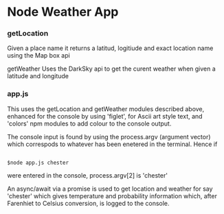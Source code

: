 # Node Weather App

### getLocation
Given a place name it returns a latitud, logitiude and exact location name using the Map box api

getWeather
Uses the DarkSky api to get the curent weather when given a latitude and longitude


### app.js

This uses the getLocation and getWeather modules described above, enhanced for the console by using 'figlet', for Ascii art style text, and 'colors' npm modules to add colour to the console output.

The console input is found by using the process.argv (argument vector) which correspods to whatever has been enetered in the terminal. Hence if

```

$node app.js chester

```

were entered in the console, process.argv[2] is 'chester'

An async/await via a promise is used to get location and weather for say 'chester' which gives temperature and probability information which, after Farenhiet to Celsius conversion, is logged to the console.

